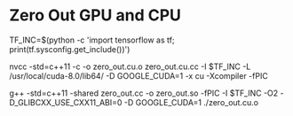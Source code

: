 # Zero Out GPU and CPU

TF_INC=$(python -c 'import tensorflow as tf; print(tf.sysconfig.get_include())')

nvcc -std=c++11 -c -o zero_out.cu.o zero_out.cu.cc -I $TF_INC -L /usr/local/cuda-8.0/lib64/ -D GOOGLE_CUDA=1 -x cu -Xcompiler -fPIC

g++ -std=c++11 -shared zero_out.cc -o zero_out.so -fPIC -I $TF_INC -O2 -D_GLIBCXX_USE_CXX11_ABI=0 -D GOOGLE_CUDA=1 ./zero_out.cu.o
